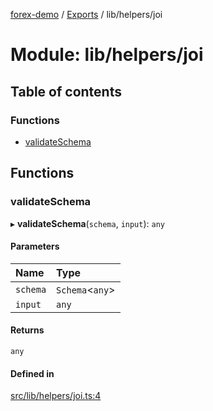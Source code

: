[forex-demo](../README.md) / [Exports](../modules.md) / lib/helpers/joi

# Module: lib/helpers/joi

## Table of contents

### Functions

- [validateSchema](lib_helpers_joi.md#validateschema)

## Functions

### validateSchema

▸ **validateSchema**(`schema`, `input`): `any`

#### Parameters

| Name     | Type             |
| :------- | :--------------- |
| `schema` | `Schema`<`any`\> |
| `input`  | `any`            |

#### Returns

`any`

#### Defined in

[src/lib/helpers/joi.ts:4](https://github.com/suphero/forex-demo/blob/ef493db/src/lib/helpers/joi.ts#L4)
